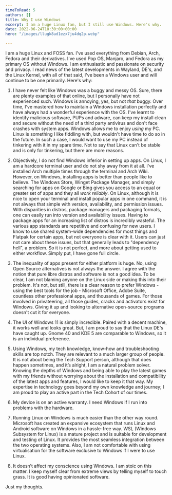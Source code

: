 ```yaml
---
timeToRead: 5
authors: []
title: Why I use Windows
excerpt: I am a huge Linux fan, but I still use Windows. Here's why.
date: 2022-06-24T18:30:00+00:00
hero: "/images/llugk8ad1ezx7ju4dq2p.webp"

---
```

I am a huge Linux and FOSS fan. I've used everything from Debian, Arch, Fedora and their derivatives. I've used Pop OS, Manjaro, and Fedora as my primary OS without Windows. I am enthusiastic and passionate on security and privacy. I read news of the latest developments in Wayland, DE's, and the Linux Kernel, with all of that said, I've been a Windows user and will continue to be one primarily. Here's why:

1) I have never felt like Windows was a buggy and messy OS. Sure, there are plenty examples of that online, but I personally have not experienced such. Windows is annoying, yes, but not *that* buggy. Over time, I've mastered how to maintain a Windows installation perfectly and have always had a wonderful experience with the OS. I've learnt to identify malicious software, PUPs and adware, can keep my install clean and secure without the need of a third party antivirus and don't face crashes with system apps. Windows allows me to enjoy *using* my PC. Linux is something I like fiddling with, but wouldn't have time to do so in the future. In such a case, I would want to use my PC instead of tinkering with it in my spare time. Not to say that Linux can't be stable and is only for tinkering, but there are more reasons.

2) Objectively, I do not find Windows inferior in setting up apps. On Linux, I am a hardcore terminal user and do not shy away from it at all. I've installed Arch multiple times through the terminal and Arch Wiki. However, on Windows, installing apps is better than people like to believe. The Windows Store, Winget Package Manager, and simply searching for apps on Google or Bing gives you access to an equal or greater set of apps and they all *work reliably*. On Linux, although it is nice to open your terminal and install popular apps in one command, it is not always that simple with version, availability, and permission issues. With disparities in distros, package managers and packaging formats, one can easily run into version and availability issues. Having to package apps for an increasing list of distros is incredibly wasteful. The various app standards are repetitive and confusing for new users. I know to use shared system-wide dependencies for most things and Flatpak for certain apps, but not everyone is clear with it. Users can just not care about these issues, but that generally leads to "dependency hell", a problem. So it is not perfect, and more about getting used to either workflow. Simply put, I have gone full circle.

3) The inequality of apps present for either platform is huge. No, using Open Source alternatives is not always the answer. I agree with the notion that pure libre distros and software is not a good idea. To be clear, I am not blaming anyone on the Linux side or making this into their problem. It's not, but still, there is a clear reason to prefer Windows - using the best tools for the job - Microsoft Office, Adobe Suite, countless other professional apps, and thousands of games. For those involved in privateering, all those guides, cracks and activators exist for Windows. Giving it up and looking to alternative open-source programs doesn't cut it for everyone.

4) The UI of Windows 11 is simply incredible. Paired with a decent machine, it works well and looks great. But, I am proud to say that the Linux DE's have caught up. Gnome 40 and KDE 5 are comparable to Windows, so it is an individual preference.

5) Using Windows, my tech knowledge, know-how and troubleshooting skills are top notch. They are relevant to a much larger group of people. It is not about being the Tech Support person, although that does happen sometimes, and it’s alright, I am a natural problem solver. Knowing the depths of Windows and being able to play the latest games with my friends without worrying about the installation and compatibility of the latest apps and features, I would like to keep it that way. My expertise in technology goes beyond my own knowledge and journey; I am proud to play an active part in the Tech Cohort of our times.

6) My device is on an active warranty. I need Windows if I run into problems with the hardware.

7) Running Linux on Windows is much easier than the other way round. Microsoft has created an expansive ecosystem that runs Linux and Android software on Windows in a hassle-free way. WSL (Windows Subsystem for Linux) is a mature project and is suitable for development and testing of Linux. It provides the most seamless integration between the two operating systems. Also, I am not comfortable with using virtualisation for the software exclusive to Windows if I were to use Linux.

8) It doesn’t affect my conscience using Windows. I am stoic on this matter. I keep myself clear from extreme views by telling myself to touch grass. It is good having opinionated software. 

Just my thoughts.